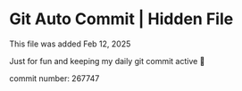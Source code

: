 # Git Auto Commit | Hidden File

This file was added Feb 12, 2025

Just for fun and keeping my daily git commit active 🤪

commit number: 267747
